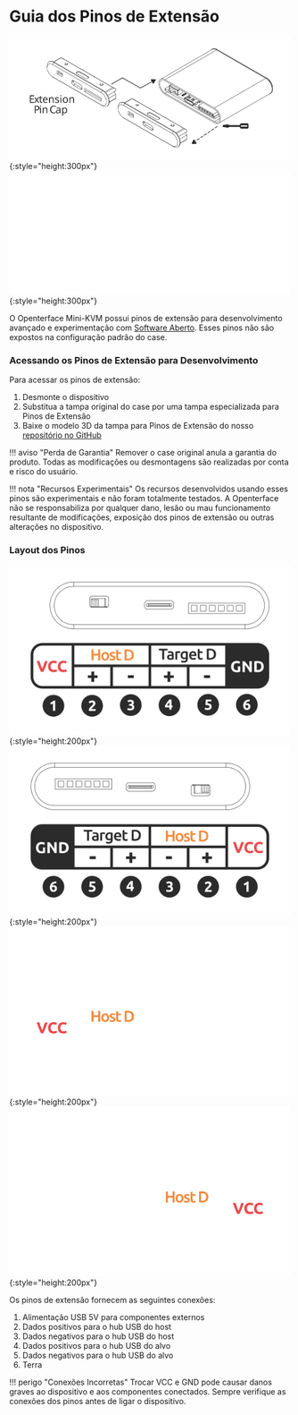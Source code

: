 # Guia dos Pinos de Extensão

![change-cap](images/product/change-cap.svg#only-light){:style="height:300px"}
![change-cap](images/product/change-cap_1.svg#only-dark){:style="height:300px"}

O Openterface Mini-KVM possui pinos de extensão para desenvolvimento avançado e experimentação com [Software Aberto](/app). Esses pinos não são expostos na configuração padrão do case.

### Acessando os Pinos de Extensão para Desenvolvimento

Para acessar os pinos de extensão:

1. Desmonte o dispositivo
2. Substitua a tampa original do case por uma tampa especializada para Pinos de Extensão
3. Baixe o modelo 3D da tampa para Pinos de Extensão do nosso [repositório no GitHub](https://github.com/TechxArtisanStudio/Openterface_Mini-KVM_Hardware)

!!! aviso "Perda de Garantia"
    Remover o case original anula a garantia do produto. Todas as modificações ou desmontagens são realizadas por conta e risco do usuário.

!!! nota "Recursos Experimentais"
    Os recursos desenvolvidos usando esses pinos são experimentais e não foram totalmente testados. A Openterface não se responsabiliza por qualquer dano, lesão ou mau funcionamento resultante de modificações, exposição dos pinos de extensão ou outras alterações no dispositivo.

### Layout dos Pinos

![target-side](images/product/extension-pins-1.svg#only-light){:style="height:200px"}
![host-side](images/product/extension-pins-2.svg#only-light){:style="height:200px"}
![target-side](images/product/extension-pins-1_1.svg#only-dark){:style="height:200px"}
![host-side](images/product/extension-pins-2_1.svg#only-dark){:style="height:200px"}

Os pinos de extensão fornecem as seguintes conexões:

1. Alimentação USB 5V para componentes externos
2. Dados positivos para o hub USB do host
3. Dados negativos para o hub USB do host
4. Dados positivos para o hub USB do alvo
5. Dados negativos para o hub USB do alvo
6. Terra

!!! perigo "Conexões Incorretas"
    Trocar VCC e GND pode causar danos graves ao dispositivo e aos componentes conectados. Sempre verifique as conexões dos pinos antes de ligar o dispositivo.
